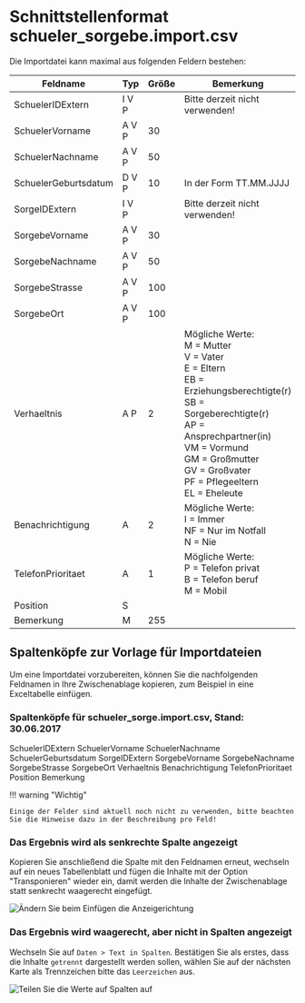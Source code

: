 # Schnittstellenformat schueler_sorgebe.import.csv

Die Importdatei kann maximal aus folgenden Feldern bestehen:

Feldname |Typ |Größe| Bemerkung
--|--|--|--
SchuelerIDExtern |I V P || Bitte derzeit nicht verwenden!
SchuelerVorname |A V P| 30|
SchuelerNachname |A V P |50|
SchuelerGeburtsdatum |D V P |10| In der Form TT.MM.JJJJ
SorgeIDExtern |I V P || Bitte derzeit nicht verwenden!
SorgebeVorname| A V P |30|
SorgebeNachname| A V P |50|
SorgebeStrasse| A V P |100|
SorgebeOrt |A V P| 100|
Verhaeltnis |A P |2 |Mögliche Werte:<br/>M = Mutter<br/>V = Vater<br/>E = Eltern<br/>EB = Erziehungsberechtigte(r)<br/>SB = Sorgeberechtigte(r)<br/>AP = Ansprechpartner(in)<br/>VM = Vormund<br/>GM = Großmutter<br/>GV = Großvater<br/>PF = Pflegeeltern<br/>EL = Eheleute
Benachrichtigung |A| 2| Mögliche Werte:<br/>I = Immer<br/>NF = Nur im Notfall<br/>N = Nie
TelefonPrioritaet |A |1 |Mögliche Werte:<br/>P = Telefon privat<br/>B = Telefon beruf<br/>M = Mobil
Position| S ||
Bemerkung |M |255 |

## Spaltenköpfe zur Vorlage für Importdateien

Um eine Importdatei vorzubereiten, können Sie die nachfolgenden Feldnamen in Ihre Zwischenablage kopieren, zum Beispiel in eine Exceltabelle einfügen.

### Spaltenköpfe für schueler_sorge.import.csv, Stand: 30.06.2017

SchuelerIDExtern
SchuelerVorname
SchuelerNachname
SchuelerGeburtsdatum
SorgeIDExtern
SorgebeVorname
SorgebeNachname
SorgebeStrasse
SorgebeOrt
Verhaeltnis
Benachrichtigung
TelefonPrioritaet
Position
Bemerkung

!!! warning "Wichtig"

    Einige der Felder sind aktuell noch nicht zu verwenden, bitte beachten Sie die Hinweise dazu in der Beschreibung pro Feld!


### Das Ergebnis wird als senkrechte Spalte angezeigt

Kopieren Sie anschließend die Spalte mit den Feldnamen erneut, wechseln auf ein neues Tabellenblatt und fügen die Inhalte mit der Option "Transponieren" wieder ein, damit werden die Inhalte der Zwischenablage statt senkrecht waagerecht eingefügt.

![Ändern Sie beim Einfügen die Anzeigerichtung](/assets/images/importe/magimp-8.png)

### Das Ergebnis wird waagerecht, aber nicht in Spalten angezeigt

Wechseln Sie auf `Daten > Text in Spalten`. Bestätigen Sie als erstes, dass die Inhalte `getrennt` dargestellt werden sollen, wählen Sie auf der nächsten Karte als Trennzeichen bitte das ``Leerzeichen`` aus.

![Teilen Sie die Werte auf Spalten auf](/assets/images/importe/magimp-9.png)
